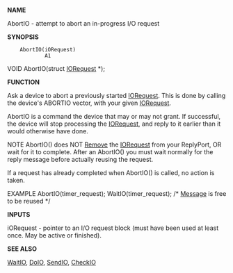 
**NAME**

AbortIO - attempt to abort an in-progress I/O request

**SYNOPSIS**

```
    AbortIO(iORequest)
            A1

```
VOID AbortIO(struct [IORequest](IORequest) *);

**FUNCTION**

Ask a device to abort a previously started [IORequest](IORequest).  This is done
by calling the device's ABORTIO vector, with your given [IORequest](IORequest).


AbortIO is a command the device that may or may not grant.  If
successful, the device will stop processing the [IORequest](IORequest), and
reply to it earlier than it would otherwise have done.

NOTE
AbortIO() does NOT [Remove](Remove) the [IORequest](IORequest) from your ReplyPort, OR
wait for it to complete.  After an AbortIO() you must wait normally
for the reply message before actually reusing the request.

If a request has already completed when AbortIO() is called, no
action is taken.

EXAMPLE
AbortIO(timer_request);
WaitIO(timer_request);
/* [Message](Message) is free to be reused */

**INPUTS**

iORequest - pointer to an I/O request block (must have been used
at least once.  May be active or finished).

**SEE ALSO**

[WaitIO](WaitIO), [DoIO](DoIO), [SendIO](SendIO), [CheckIO](CheckIO)
